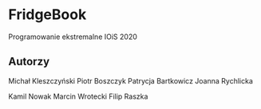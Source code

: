 # FridgeBook
Programowanie ekstremalne
IOiS 2020

## Autorzy
Michał Kleszczyński
Piotr Boszczyk
Patrycja Bartkowicz
Joanna Rychlicka

Kamil Nowak
Marcin Wrotecki
Filip Raszka
